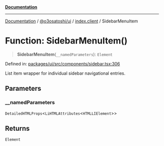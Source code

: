 [**Documentation**](../../../../README.md)

***

[Documentation](../../../../README.md) / [@o3osatoshi/ui](../../README.md) / [index.client](../README.md) / SidebarMenuItem

# Function: SidebarMenuItem()

> **SidebarMenuItem**(`__namedParameters`): `Element`

Defined in: [packages/ui/src/components/sidebar.tsx:306](https://github.com/o3osatoshi/experiment/blob/04dfa58df6e48824a200a24d77afef7ce464e1ae/packages/ui/src/components/sidebar.tsx#L306)

List item wrapper for individual sidebar navigational entries.

## Parameters

### \_\_namedParameters

`DetailedHTMLProps`\<`LiHTMLAttributes`\<`HTMLLIElement`\>\>

## Returns

`Element`
